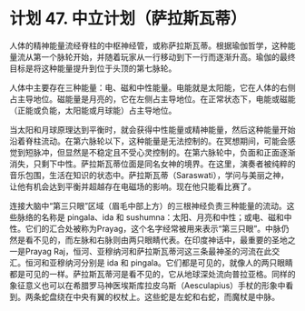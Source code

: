 # 计划 47. 中立计划（萨拉斯瓦蒂）

人体的精神能量流经脊柱的中枢神经管，或称萨拉斯瓦蒂。根据瑜伽哲学，这种能量流从第一个脉轮开始，并随着玩家从一行移动到下一行而逐渐升高。瑜伽的最终目标是将这种能量提升到位于头顶的第七脉轮。

人体中主要存在三种能量：电、磁和中性能量。电能就是太阳能，它在人体的右侧占主导地位。磁能量是月亮的，它在左侧占主导地位。在正常状态下，电能或磁能（正能或负能，太阳能或月球能）占主导地位。

当太阳和月球原理达到平衡时，就会获得中性能量或精神能量，然后这种能量开始沿着脊柱流动。在第六脉轮以下，这种能量是无法控制的。在冥想期间，可能会感觉到短脉冲，但显然是不稳定且不受心灵控制的。在第六脉轮中，负面和正面逐渐消失，只剩下中性。萨拉斯瓦蒂位面是同名女神的境界。在这里，演奏者被纯粹的音乐包围，生活在知识的状态中。萨拉斯瓦蒂（Saraswati），学问与美丽之神，让他有机会达到平衡并超越存在电磁场的影响。现在他只能看比赛了。

连接大脑中“第三只眼”区域（眉毛中部上方）的三根神经负责三种能量的流动。这些脉络的名称是 pingala、ida 和 sushumna：太阳、月亮和中性；或电、磁和中性。它们的汇合处被称为Prayag，这个名字经常被用来表示“第三只眼”。中脉仍然是看不见的，而左脉和右脉则由两只眼睛代表。在印度神话中，最重要的圣地之一是Prayag Raj，恒河、亚穆纳河和萨拉斯瓦蒂河这三条最神圣的河流在此交汇。恒河和亚穆纳河分别是 ida 和 pingala。它们都是可见的，就像人的两只眼睛都是可见的一样。萨拉斯瓦蒂河是看不见的，它从地球深处流向普拉亚格。同样的象征意义也可以在希腊罗马神医埃斯库拉皮乌斯（Aesculapius）手杖的形象中看到。两条蛇盘绕在中央有翼的权杖上。这些蛇是左蛇和右蛇，而魔杖是中脉。
